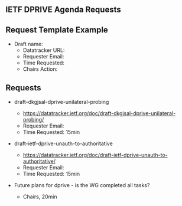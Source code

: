 ## IETF DPRIVE Agenda Requests

## Request Template Example

*   Draft name:  
    - Datatracker URL:  
    - Requester Email:
    - Time Requested:  
    - Chairs Action:

## Requests

*   draft-dkgjsal-dprive-unilateral-probing
    - https://datatracker.ietf.org/doc/draft-dkgjsal-dprive-unilateral-probing/
    - Requester Email: 
    - Time Requested:  15min

*   draft-ietf-dprive-unauth-to-authoritative
    - https://datatracker.ietf.org/doc/draft-ietf-dprive-unauth-to-authoritative/
    - Requester Email:
    - Time Requested:  15min

*   Future plans for dprive - is the WG completed all tasks?  
    - Chairs, 20min




